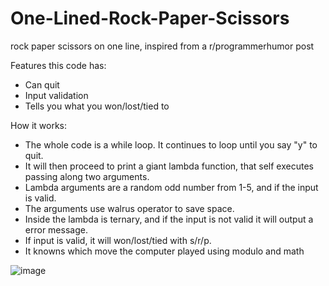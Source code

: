 # One-Lined-Rock-Paper-Scissors
rock paper scissors on one line, inspired from a r/programmerhumor post

Features this code has:
- Can quit 
- Input validation
- Tells you what you won/lost/tied to

How it works:
- The whole code is a while loop. It continues to loop until you say "y" to quit.
- It will then proceed to print a giant lambda function, that self executes passing along two arguments.
- Lambda arguments are a random odd number from 1-5, and if the input is valid.
- The arguments use walrus operator to save space.
- Inside the lambda is ternary, and if the input is not valid it will output a error message.
- If input is valid, it will won/lost/tied with s/r/p.
- It knowns which move the computer played using modulo and math

![image](https://github.com/Evickerest/One-Lined-Rock-Paper-Scissors/assets/121898077/944c0dd9-2c8d-4fe1-bbea-15955b4af202)

